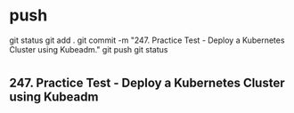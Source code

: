#
# ###################################################################################################################### 
# ###################################################################################################################### 
#  push

git status
git add .
git commit -m "247. Practice Test - Deploy a Kubernetes Cluster using Kubeadm."
git push
git status



# ###################################################################################################################### 
# ###################################################################################################################### 
## 247. Practice Test - Deploy a Kubernetes Cluster using Kubeadm